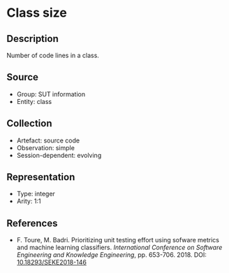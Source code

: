 # Class size

## Description

Number of code lines in a class.

## Source

* Group: SUT information
* Entity: class

## Collection

* Artefact: source code
* Observation: simple
* Session-dependent: evolving 

## Representation

* Type: integer
* Arity: 1:1

## References

* F. Toure, M. Badri. Prioritizing unit testing effort using sofware metrics and machine learning classifiers. *International Conference on Software Engineering and Knowledge Engineering*, pp. 653-706. 2018. DOI: [10.18293/SEKE2018-146](https://www.doi.org/10.18293/SEKE2018-146)
